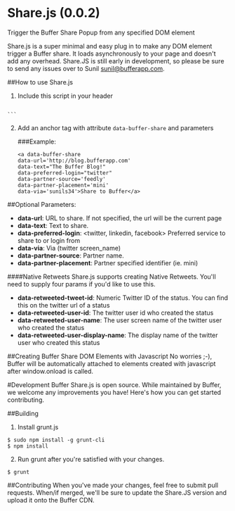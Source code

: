 Share.js (0.0.2)
=======

Trigger the Buffer Share Popup from any specified DOM element


Share.js is a super minimal and easy plug in to make any DOM element trigger a Buffer share.  It loads asynchronously to your page and doesn't add any overhead. Share.JS is still early in development, so please be sure to send any issues over to Sunil <sunil@bufferapp.com>. 

##How to use Share.js
1. Include this script in your header
    ```
<script src='https://d389zggrogs7qo.cloudfront.net/js/sharejs/0.0.2/share.min.js'></script>
    ```
2. Add an anchor tag with attribute `data-buffer-share` and parameters

    ###Example:

    ```
    <a data-buffer-share
    data-url='http://blog.bufferapp.com' 
    data-text="The Buffer Blog!" 
    data-preferred-login="twitter" 
    data-partner-source='feedly' 
    data-partner-placement='mini' 
    data-via='sunils34'>Share to Buffer</a>
    ```

##Optional Parameters:

- **data-url**: URL to share.  If not specified, the url will be the current page
- **data-text**: Text to share. 
- **data-preferred-login**: <twitter, linkedin, facebook> Preferred service to share to or login from
- **data-via**: Via (twitter screen_name)
- **data-partner-source**: Partner name.  
- **data-partner-placement**: Partner specified identifier (ie. mini)

####Native Retweets
Share.js supports creating Native Retweets.  You'll need to supply four params if you'd like to use this. 
- **data-retweeted-tweet-id**: Numeric Twitter ID of the status.  You can find this on the twitter url of a status
- **data-retweeted-user-id**: The twitter user id who created the status
- **data-retweeted-user-name**: The user screen name of the twitter user who created the status
- **data-retweeted-user-display-name**: The display name of the twitter user who created this status


##Creating Buffer Share DOM Elements with Javascript
No worries ;-), Buffer will be automatically attached to elements created with javascript after window.onload is called.

#Development
Buffer Share.js is open source.  While maintained by Buffer, we welcome any improvements you have!  Here's how you can get started contributing. 

##Building
1. Install grunt.js

```
$ sudo npm install -g grunt-cli
$ npm install
```

2. Run grunt after you're satisfied with your changes. 
```
$ grunt
```

##Contributing
When you've made your changes, feel free to submit pull requests.  When/if merged, we'll be sure to update the Share.JS version and upload it onto the Buffer CDN. 
